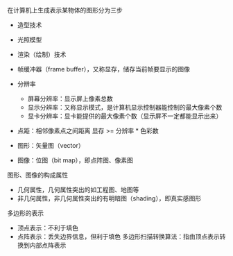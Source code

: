 在计算机上生成表示某物体的图形分为三步
- 造型技术
- 光照模型
- 渲染（绘制）技术

- 帧缓冲器（frame buffer），又称显存，储存当前帧要显示的图像
- 分辨率
  - 屏幕分辨率：显示屏上像素总数
  - 显示分辨率：又称显示模式，是计算机显示控制器能控制的最大像素个数
  - 显卡分辨率：显卡能提供的最大像素个数（显示屏不一定都能显示出来）
- 点距：相邻像素点之间距离
显存 >= 分辨率 * 色彩数 

- 图形：矢量图（vector）
- 图像：位图（bit map），即点阵图、像素图

图形、图像的构成属性
- 几何属性，几何属性突出的如工程图、地图等
- 非几何属性，非几何属性突出的有明暗图（shading），即真实感图形
  
多边形的表示
- 顶点表示：不利于填色
- 点阵表示：丢失边界信息，但利于填色
多边形扫描转换算法：指由顶点表示转换到内部点阵表示